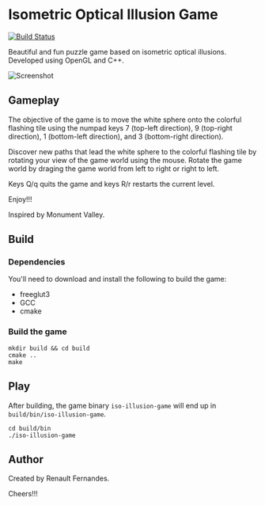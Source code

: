 # Isometric Optical Illusion Game

[![Build Status](https://travis-ci.org/renaultfernandes/iso-illusion-game.svg?branch=master)](https://travis-ci.org/renaultfernandes/iso-illusion-game)

Beautiful and fun puzzle game based on isometric optical illusions. Developed using OpenGL and C++.

![Screenshot](https://i.imgur.com/WTqUMNf.gif)

## Gameplay

The objective of the game is to move the white sphere onto the colorful flashing tile using the numpad keys 7 (top-left direction), 9 (top-right direction), 1 (bottom-left direction), and 3 (bottom-right direction).

Discover new paths that lead the white sphere to the colorful flashing tile by rotating your view of the game world using the mouse. Rotate the game world by draging the game world from left to right or right to left.

Keys Q/q quits the game and keys R/r restarts the current level.

Enjoy!!!

Inspired by Monument Valley.

## Build

### Dependencies

You'll need to download and install the following to build the game:
- freeglut3
- GCC
- cmake

### Build the game

```
mkdir build && cd build
cmake ..
make
```

## Play

After building, the game binary `iso-illusion-game` will end up in `build/bin/iso-illusion-game`.

```
cd build/bin
./iso-illusion-game
```

## Author

Created by Renault Fernandes.

Cheers!!!
